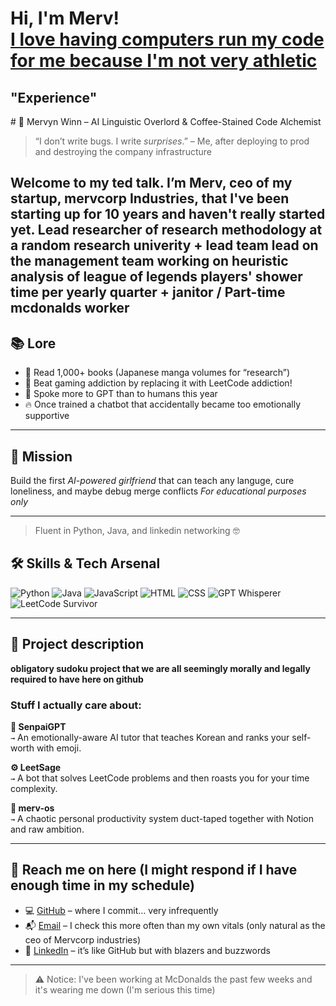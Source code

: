 <h1>Hi, I'm Merv! <br/><a href="https://github.com/Rav3nsteel35">I love having computers run my code for me because I'm not very athletic </a></h1>

<h2>"Experience"</h2>
# 🧠 Mervyn Winn – AI Linguistic Overlord & Coffee-Stained Code Alchemist

> “I don’t write bugs. I write *surprises*.” – Me, after deploying to prod and destroying the company infrastructure 

Welcome to my ted talk. I’m Merv, ceo of my startup, mervcorp Industries, that I've been starting up for 10 years and haven't really started yet. Lead researcher of research methodology at a random research univerity + lead team lead on the management team working on heuristic analysis of league of legends players' shower time per yearly quarter + janitor / Part-time mcdonalds worker
---

## 📚 Lore

- 📖 Read 1,000+ books (Japanese manga volumes for “research”) 
- 👾 Beat gaming addiction by replacing it with LeetCode addiction!
- 💬 Spoke more to GPT than to humans this year
- 🔥 Once trained a chatbot that accidentally became too emotionally supportive

---

## 🧬 Mission

Build the first *AI-powered girlfriend* that can teach any languge, cure loneliness, and maybe debug merge conflicts
*For educational purposes only*

---

> Fluent in Python, Java, and linkedin networking 🤓

## 🛠️ Skills & Tech Arsenal

![Python](https://img.shields.io/badge/-Python-3776AB?style=flat&logo=python&logoColor=white)
![Java](https://img.shields.io/badge/-Java-007396?style=flat&logo=java&logoColor=white)
![JavaScript](https://img.shields.io/badge/-JavaScript-F7DF1E?style=flat&logo=javascript&logoColor=black)
![HTML](https://img.shields.io/badge/-HTML5-E34F26?style=flat&logo=html5&logoColor=white)
![CSS](https://img.shields.io/badge/-CSS3-1572B6?style=flat&logo=css3&logoColor=white)
![GPT Whisperer](https://img.shields.io/badge/-GPT_Whisperer-critical?style=flat&logo=openai&logoColor=white)
![LeetCode Survivor](https://img.shields.io/badge/-LeetCode_Survivor-yellow)

---

## 🚧 Project description

**obligatory sudoku project that we are all seemingly morally and legally required to have here on github**

### Stuff I actually care about: 


**🧠 SenpaiGPT**  
`→` An emotionally-aware AI tutor that teaches Korean and ranks your self-worth with emoji.

**⚙️ LeetSage**  
`→` A bot that solves LeetCode problems and then roasts you for your time complexity.

**📒 merv-os**  
`→` A chaotic personal productivity system duct-taped together with Notion and raw ambition.

---

## 🧃 Reach me on here (I might respond if I have enough time in my schedule) 

- 💻 [GitHub](https://github.com/Rav3nsteel35) – where I commit… very infrequently 
- 📬 [Email](mailto:mwinn5@u.rochester.edu) – I check this more often than my own vitals (only natural as the ceo of Mervcorp industries)
- 👔 [LinkedIn](https://www.linkedin.com/in/mervyn-winn-961276180/) – it’s like GitHub but with blazers and buzzwords

---

> ⚠️ Notice: I've been working at McDonalds the past few weeks and it's wearing me down (I'm serious this time) 

